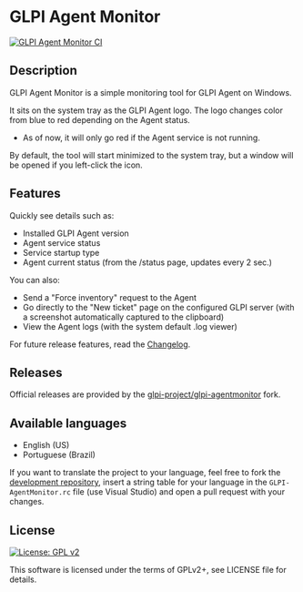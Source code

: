 # GLPI Agent Monitor

[![GLPI Agent Monitor CI](https://github.com/redddcyclone/glpi-agentmonitor/actions/workflows/glpi-agentmonitor-ci.yml/badge.svg)](https://github.com/redddcyclone/glpi-agentmonitor/actions/workflows/glpi-agentmonitor-ci.yml)

## Description

GLPI Agent Monitor is a simple monitoring tool for GLPI Agent on Windows.

It sits on the system tray as the GLPI Agent logo. The logo changes color
from blue to red depending on the Agent status.
 - As of now, it will only go red if the Agent service is not running.

By default, the tool will start minimized to the system tray, but a
window will be opened if you left-click the icon.

## Features

Quickly see details such as:
 - Installed GLPI Agent version
 - Agent service status
 - Service startup type
 - Agent current status (from the /status page, updates every 2 sec.)

You can also:
  - Send a "Force inventory" request to the Agent
  - Go directly to the "New ticket" page on the configured GLPI server (with a screenshot automatically captured to the clipboard)
  - View the Agent logs (with the system default .log viewer)

For future release features, read the [Changelog](CHANGES).

## Releases

Official releases are provided by the [glpi-project/glpi-agentmonitor](https://github.com/glpi-project/glpi-agentmonitor) fork.

## Available languages

 - English (US)
 - Portuguese (Brazil)

If you want to translate the project to your language, feel free to fork the [development repository](https://github.com/redddcyclone/glpi-agentmonitor), insert a string table for your language in the `GLPI-AgentMonitor.rc` file (use Visual Studio) and open a pull request with your changes.

## License

[![License: GPL v2](https://img.shields.io/badge/License-GPL%20v2-blue.svg)](https://www.gnu.org/licenses/old-licenses/gpl-2.0.en.html)

This software is licensed under the terms of GPLv2+, see LICENSE file for
details.
